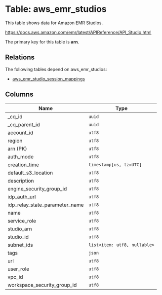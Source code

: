 # Table: aws_emr_studios

This table shows data for Amazon EMR Studios.

https://docs.aws.amazon.com/emr/latest/APIReference/API_Studio.html

The primary key for this table is **arn**.

## Relations

The following tables depend on aws_emr_studios:
  - [aws_emr_studio_session_mappings](aws_emr_studio_session_mappings.md)

## Columns

| Name          | Type          |
| ------------- | ------------- |
|_cq_id|`uuid`|
|_cq_parent_id|`uuid`|
|account_id|`utf8`|
|region|`utf8`|
|arn (PK)|`utf8`|
|auth_mode|`utf8`|
|creation_time|`timestamp[us, tz=UTC]`|
|default_s3_location|`utf8`|
|description|`utf8`|
|engine_security_group_id|`utf8`|
|idp_auth_url|`utf8`|
|idp_relay_state_parameter_name|`utf8`|
|name|`utf8`|
|service_role|`utf8`|
|studio_arn|`utf8`|
|studio_id|`utf8`|
|subnet_ids|`list<item: utf8, nullable>`|
|tags|`json`|
|url|`utf8`|
|user_role|`utf8`|
|vpc_id|`utf8`|
|workspace_security_group_id|`utf8`|